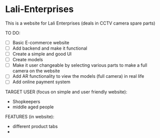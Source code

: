 # Lali-Enterprises

This is a website for Lali Enterprises (deals in CCTV camera spare parts)

TO DO:
- [ ] Basic E-commerce website
- [ ] Add backend and make it functional
- [ ] Create a simple and good UI
- [ ] Create models
- [ ] Make it user changeable by selecting various parts to make a full camera on the website
- [ ] Add AR functionality to view the models (full camera) in real life
- [ ] Add online payment system

TARGET USER (focus on simple and user friendly website):
- Shopkeepers
- middle aged people

FEATURES (in website):
- different product tabs
- 
